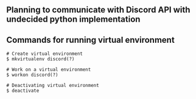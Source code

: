 ## Planning to communicate with Discord API with undecided python implementation

## Commands for running virtual environment
```
# Create virtual environment
$ mkvirtualenv discord(?)

# Work on a virtual environment
$ workon discord(?)

# Deactivating virtual environment
$ deactivate
```
